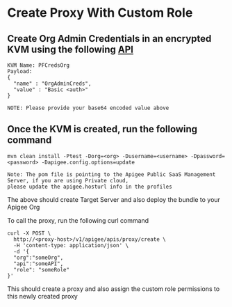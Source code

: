 # Create Proxy With Custom Role

## Create Org Admin Credentials in an encrypted KVM using the following [API](http://docs.apigee.com/management/apis/post/organizations/%7Borg_name%7D/keyvaluemaps/%7Bmap_name%7D/entries)

	KVM Name: PFCredsOrg
	Payload: 
	{
	  "name" : "OrgAdminCreds",
	  "value" : "Basic <auth>"
	}

	NOTE: Please provide your base64 encoded value above

## Once the KVM is created, run the following command
	mvn clean install -Ptest -Dorg=<org> -Dusername=<username> -Dpassword=<password> -Dapigee.config.options=update

	Note: The pom file is pointing to the Apigee Public SaaS Management Server, if you are using Private cloud, 
	please update the apigee.hosturl info in the profiles

The above should create Target Server and also deploy the bundle to your Apigee Org

To call the proxy, run the following curl command

```
curl -X POST \
  http://<proxy-host>/v1/apigee/apis/proxy/create \
  -H 'content-type: application/json' \
  -d '{
  "org":"someOrg",
  "api":"someAPI",
  "role": "someRole"
}'
```
This should create a proxy and also assign the custom role permissions to this newly created proxy
